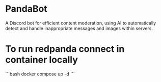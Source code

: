 # PandaBot
A Discord bot for efficient content moderation, using AI to automatically detect and handle inappropriate messages and images within servers.

# To run redpanda connect in container locally
\`\`\`bash
docker compose up -d
\`\`\`
